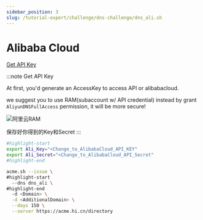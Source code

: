 ```yaml
---
sidebar_position: 3
slug: /tutorial-expert/challenge/dns-challenge/dns_ali.sh
---
```


# Alibaba Cloud

<p><a href="https://ram.console.aliyun.com/manage/ak" className="button button--secondary button--lg text--no-decoration">Get API Key</a></p>

:::note Get API Key

At first, you'd generate an AccessKey to access API or alibabacloud.

we suggest you to use RAM(subaccount w/ API credential) instead by grant `AliyunDNSFullAccess` permission, it will be more secure!


![阿里云RAM](/docs/alibabacloud-ram-permission-grant-window.png)

保存好你得到的Key和Secret
:::


```bash
#highlight-start
export Ali_Key="<Change_to_AlibabaCloud_API_KEY"
export Ali_Secret="<Change_to_AlibabaCloud_API_Secret"
#highlight-end

acme.sh --issue \
#highlight-start
  --dns dns_ali \
#highlight-end
  -d <Domain> \
  -d <AdditionalDomain> \
  --days 150 \
  --server https://acme.hi.cn/directory
```
